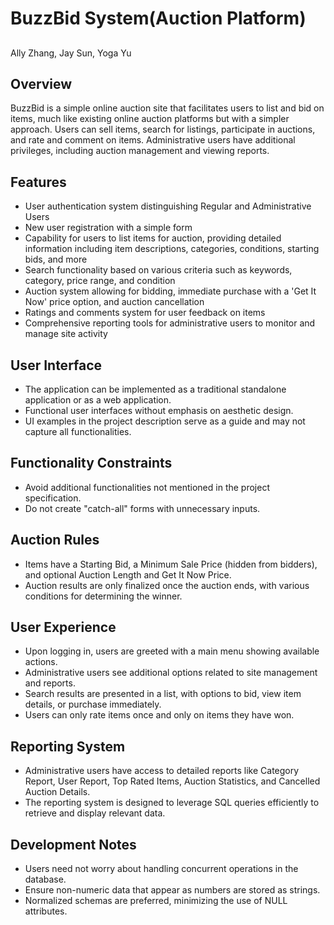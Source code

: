 # BuzzBid System(Auction Platform)

##
Ally Zhang, Jay Sun, Yoga Yu

## Overview

BuzzBid is a simple online auction site that facilitates users to list and bid on items, much like existing online auction platforms but with a simpler approach. Users can sell items, search for listings, participate in auctions, and rate and comment on items. Administrative users have additional privileges, including auction management and viewing reports.

## Features

- User authentication system distinguishing Regular and Administrative Users
- New user registration with a simple form
- Capability for users to list items for auction, providing detailed information including item descriptions, categories, conditions, starting bids, and more
- Search functionality based on various criteria such as keywords, category, price range, and condition
- Auction system allowing for bidding, immediate purchase with a 'Get It Now' price option, and auction cancellation
- Ratings and comments system for user feedback on items
- Comprehensive reporting tools for administrative users to monitor and manage site activity

## User Interface

- The application can be implemented as a traditional standalone application or as a web application.
- Functional user interfaces without emphasis on aesthetic design.
- UI examples in the project description serve as a guide and may not capture all functionalities.

## Functionality Constraints

- Avoid additional functionalities not mentioned in the project specification.
- Do not create "catch-all" forms with unnecessary inputs.

## Auction Rules

- Items have a Starting Bid, a Minimum Sale Price (hidden from bidders), and optional Auction Length and Get It Now Price.
- Auction results are only finalized once the auction ends, with various conditions for determining the winner.

## User Experience

- Upon logging in, users are greeted with a main menu showing available actions.
- Administrative users see additional options related to site management and reports.
- Search results are presented in a list, with options to bid, view item details, or purchase immediately.
- Users can only rate items once and only on items they have won.

## Reporting System

- Administrative users have access to detailed reports like Category Report, User Report, Top Rated Items, Auction Statistics, and Cancelled Auction Details.
- The reporting system is designed to leverage SQL queries efficiently to retrieve and display relevant data.

## Development Notes

- Users need not worry about handling concurrent operations in the database.
- Ensure non-numeric data that appear as numbers are stored as strings.
- Normalized schemas are preferred, minimizing the use of NULL attributes.




